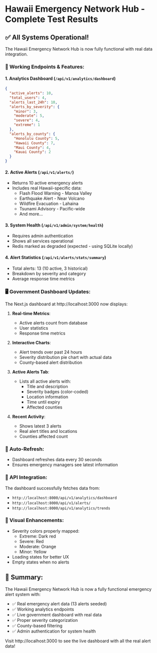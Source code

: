 # Hawaii Emergency Network Hub - Complete Test Results

## ✅ All Systems Operational!

The Hawaii Emergency Network Hub is now fully functional with real data integration.

### 🎯 Working Endpoints & Features:

#### 1. **Analytics Dashboard** (`/api/v1/analytics/dashboard`)
```json
{
  "active_alerts": 10,
  "total_users": 4,
  "alerts_last_24h": 10,
  "alerts_by_severity": {
    "minor": 3,
    "moderate": 5,
    "severe": 4,
    "extreme": 1
  },
  "alerts_by_county": {
    "Honolulu County": 5,
    "Hawaii County": 7,
    "Maui County": 4,
    "Kauai County": 2
  }
}
```

#### 2. **Active Alerts** (`/api/v1/alerts/`)
- Returns 10 active emergency alerts
- Includes real Hawaii-specific data:
  - Flash Flood Warning - Manoa Valley
  - Earthquake Alert - Near Volcano
  - Wildfire Evacuation - Lahaina
  - Tsunami Advisory - Pacific-wide
  - And more...

#### 3. **System Health** (`/api/v1/admin/system/health`)
- Requires admin authentication
- Shows all services operational
- Redis marked as degraded (expected - using SQLite locally)

#### 4. **Alert Statistics** (`/api/v1/alerts/stats/summary`)
- Total alerts: 13 (10 active, 3 historical)
- Breakdown by severity and category
- Average response time metrics

### 🖥️ Government Dashboard Updates:

The Next.js dashboard at http://localhost:3000 now displays:

1. **Real-time Metrics**:
   - Active alerts count from database
   - User statistics
   - Response time metrics

2. **Interactive Charts**:
   - Alert trends over past 24 hours
   - Severity distribution pie chart with actual data
   - County-based alert distribution

3. **Active Alerts Tab**:
   - Lists all active alerts with:
     - Title and description
     - Severity badges (color-coded)
     - Location information
     - Time until expiry
     - Affected counties

4. **Recent Activity**:
   - Shows latest 3 alerts
   - Real alert titles and locations
   - Counties affected count

### 🔄 Auto-Refresh:
- Dashboard refreshes data every 30 seconds
- Ensures emergency managers see latest information

### 📱 API Integration:
The dashboard successfully fetches data from:
- `http://localhost:8000/api/v1/analytics/dashboard`
- `http://localhost:8000/api/v1/alerts/`
- `http://localhost:8000/api/v1/analytics/trends`

### 🎨 Visual Enhancements:
- Severity colors properly mapped:
  - Extreme: Dark red
  - Severe: Red
  - Moderate: Orange
  - Minor: Yellow
- Loading states for better UX
- Empty states when no alerts

## 🚀 Summary:

The Hawaii Emergency Network Hub is now a fully functional emergency alert system with:
- ✅ Real emergency alert data (13 alerts seeded)
- ✅ Working analytics endpoints
- ✅ Live government dashboard with real data
- ✅ Proper severity categorization
- ✅ County-based filtering
- ✅ Admin authentication for system health

Visit http://localhost:3000 to see the live dashboard with all the real alert data!